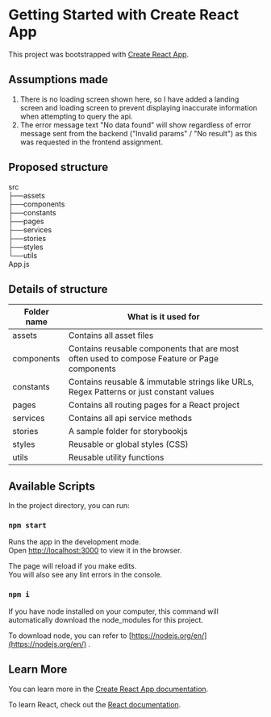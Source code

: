 # Getting Started with Create React App

This project was bootstrapped with [Create React App](https://github.com/facebook/create-react-app).

## Assumptions made

1. There is no loading screen shown here, so I have added a landing screen and loading screen to prevent displaying inaccurate information when attempting to query the api.
2. The error message text "No data found" will show regardless of error message sent from the backend ("Invalid params" / "No result") as this was requested in the frontend assignment.

## Proposed structure
src<br/>
├──assets<br/>
├──components<br/>
├──constants<br/>
├──pages<br/>
├──services<br/>
├──stories<br/>
├──styles<br/>
└──utils<br/>
App.js<br/>

## Details of structure
| Folder name  | What is it used for |
| ------------- | ------------- |
| assets  | Contains all asset files |
| components  | Contains reusable components that are most often used to compose Feature or Page components |
| constants  | Contains reusable & immutable strings like URLs, Regex Patterns or just constant values |
| pages  | Contains all routing pages for a React project |
| services  | Contains all api service methods |
| stories  | A sample folder for storybookjs |
| styles  | Reusable or global styles (CSS) |
| utils  | Reusable utility functions |

## Available Scripts

In the project directory, you can run:

### `npm start`

Runs the app in the development mode.\
Open [http://localhost:3000](http://localhost:3000) to view it in the browser.

The page will reload if you make edits.\
You will also see any lint errors in the console.

### `npm i`

If you have node installed on your computer, this command will automatically download the node_modules for this project.

To download node, you can refer to [https://nodejs.org/en/](https://nodejs.org/en/) .

## Learn More

You can learn more in the [Create React App documentation](https://facebook.github.io/create-react-app/docs/getting-started).

To learn React, check out the [React documentation](https://reactjs.org/).
